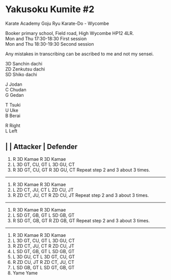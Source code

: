 # Yakusoku Kumite #2  

Karate Academy Goju Ryu Karate-Do - Wycombe  

Booker primary school, Field road, High Wycombe HP12 4LR.  
Mon and Thu 17:30-18:30 First session  
Mon and Thu 18:30-19:30 Second session  

Any mistakes in transcribing can be ascribed to me and not my sensei.  

3D Sanchin dachi  
ZD Zenkutsu dachi  
SD Shiko dachi  

J  Jodan  
C  Chudan  
G  Gedan  

T  Tsuki  
U  Uke  
B  Berai  

R  Right  
L  Left  

|   | Attacker |	Defender
------------------------------------
1. R 3D Kamae 			R 3D Kamae
2. L 3D GT, CU, GT		L 3D GU, CT
3. R 3D GT, CU, GT     	R 3D GU, CT
Repeat step 2 and 3 about 3 times.
------------------------------------
1. R 3D Kamae 			R 3D Kamae
2. L ZD CT, JU, CT		L ZD CU, JT
3. R ZD CT, JU, CT     	R ZD CU, JT
Repeat step 2 and 3 about 3 times.
------------------------------------
1. R 3D Kamae			R 3D Kamae
2. L SD GT, GB, GT		L SD GB, GT
3. R SD GT, GB, GT     	R ZD GB, GT
Repeat step 2 and 3 about 3 times.
------------------------------------
1. R 3D Kamae			R 3D Kamae
2. L 3D GT, CU, GT		L 3D GU, CT
3. R ZD CT, JU, CT     	R ZD CU, JT
4. L SD GT, GB, GT		L SD GB, GT
5. L 3D GU, CT			L 3D GT, CU, GT
6. R ZD CU, JT	     	R ZD CT, JU, CT
7. L SD GB, GT			L SD GT, GB, GT
8. Yame                 Yame